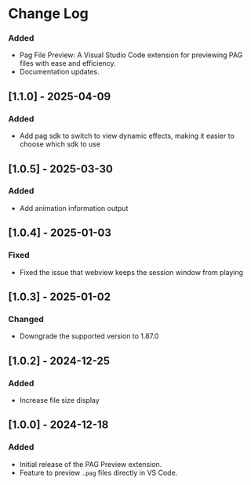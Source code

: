 <!--
 * @Author: haobin.wang
 * @Date: 2024-12-17 11:43:12
 * @LastEditors: haobin.wang
 * @LastEditTime: 2025-04-07 18:58:39
 * @Description: Do not edit
-->
# Change Log

### Added
- Pag File Preview: A Visual Studio Code extension for previewing PAG files with ease and efficiency.
- Documentation updates.

## [1.1.0] - 2025-04-09
### Added
- Add pag sdk to switch to view dynamic effects, making it easier to choose which sdk to use

## [1.0.5] - 2025-03-30
### Added
- Add animation information output

## [1.0.4] - 2025-01-03
### Fixed
- Fixed the issue that webview keeps the session window from playing

## [1.0.3] - 2025-01-02
### Changed
- Downgrade the supported version to 1.87.0

## [1.0.2] - 2024-12-25
### Added
- Increase file size display

## [1.0.0] - 2024-12-18
### Added
- Initial release of the PAG Preview extension.
- Feature to preview `.pag` files directly in VS Code.